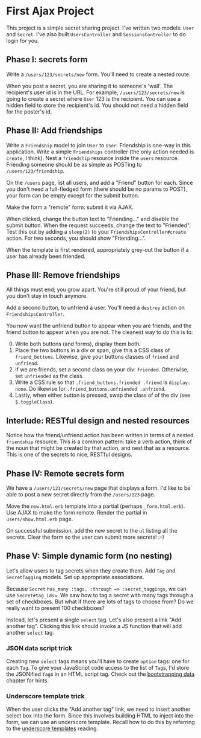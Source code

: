 # First Ajax Project

This project is a simple secret sharing project. I've written two
models: `User` and `Secret`. I've also built `UsersController` and
`SessionsController` to do login for you.

## Phase I: secrets form

Write a `/users/123/secrets/new` form. You'll need to create a nested
route.

When you post a secret, you are sharing it to someone's 'wall'. The
recipient's user id is in the URL. For example,
`/users/123/secrets/new` is going to create a secret where `User` 123
is the recipient. You can use a hidden field to store the recipient's
id. You should not need a hidden field for the poster's id.

## Phase II: Add friendships

Write a `Friendship` model to join `User` to `User`. Friendship is
one-way in this application. Write a simple `Friendships` controller
(the only action needed is `create`, I think). Nest a `friendship`
resource inside the `users` resource. Friending someone should be as
simple as POSTing to `/users/123/friendship`.

On the `/users` page, list all users, and add a "Friend" button for
each. Since you don't need a full-fledged form (there should be no
params to POST), your form can be empty except for the submit button.

Make the form a "remote" form: submit it via AJAX.

When clicked, change the button text to "Friending..." and disable the
submit button. When the request succeeds, change the text to
"Friended". Test this out by adding a `sleep(2)` to your
`FriendshipsController#create` action. For two seconds, you should
show "Friending...".

When the template is first rendered, appropriately grey-out the button
if a user has already been friended.

## Phase III: Remove friendships

All things must end; you grow apart. You're still proud of your
friend, but you don't stay in touch anymore.

Add a second button, to unfriend a user. You'll need a `destroy`
action on `FriendshipsController`.

You now want the unfriend button to appear when you are friends, and
the friend button to appear when you are not. The cleanest way to do
this is to:

0. Write both buttons (and forms), display them both.
0. Place the two buttons in a div or span, give this a CSS class of
   `friend_buttons`. Likewise, give your buttons classes of `friend`
   and `unfriend`.
0. If we are friends, set a second class on your div:
   `friended`. Otherwise, set `unfriended` as the class.
0. Write a CSS rule so that `.friend_buttons.friended .friend` is
   `display: none`. Do likewise for `.friend_buttons.unfriended
   .unfriend`.
0. Lastly, when either button is pressed, swap the class of of the div
   (see `$.toggleClass`).

## Interlude: RESTful design and nested resources

Notice how the friend/unfriend action has been written in terms of a
nested `friendship` resource. This is a common pattern: take a verb
action, think of the noun that might be created by that action, and
nest that as a resource. This is one of the secrets to nice, RESTful
designs.

## Phase IV: Remote secrets form

We have a `/users/123/secrets/new` page that displays a form. I'd like
to be able to post a new secret directly from the `/users/123` page.

Move the `new.html.erb` template into a partial (perhaps
`_form.html.erb`). Use AJAX to make the form remote. Render the
partial in `users/show.html.erb` page.

On successful submission, add the new secret to the `ul` listing all
the secrets. Clear the form so the user can submit more secrets! :-)

## Phase V: Simple dynamic form (no nesting)

Let's allow users to tag secrets when they create them. Add `Tag` and
`SecretTagging` models. Set up appropriate associations.

Because `Secret` `has_many :tags, :through => :secret_taggings`, we
can use `Secret#tag_ids=`. We saw how to tag a secret with many tags
through a set of checkboxes. But what if there are lots of tags to
choose from? Do we really want to present 100 checkboxes?

Instead, let's present a single `select` tag. Let's also present a
link "Add another tag". Clicking this link should invoke a JS function
that will add another `select` tag.

### JSON data script trick

Creating new `select` tags means you'll have to create `option` tags:
one for each `Tag`. To give your JavaScript code access to the list of
`Tag`s, I'd store the JSONified `Tag`s in an HTML script tag. Check
out the [bootstrapping data][bootstrapping-data] chapter for hints.

[bootstrapping-data]: https://github.com/appacademy/js-curriculum/blob/master/client-side-js/bootstrapping-data.md

### Underscore template trick

When the user clicks the "Add another tag" link, we need to insert
another select box into the form. Since this involves building HTML to
inject into the form, we can use an underscore template. Recall how to
do this by referring to the
[underscore templates][underscore-templates] reading.

[underscore-templates]: https://github.com/appacademy/js-curriculum/blob/master/client-side-js/underscore-templates.md

